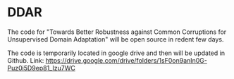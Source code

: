 # DDAR

The code for "Towards Better Robustness against Common Corruptions for Unsupervised Domain Adaptation" will be open source in redent few days.


The code is temporarily located in google drive and then will be updated in Github.
Link: https://drive.google.com/drive/folders/1sF0on9anIn0G-Puz0i5D9ep81_Izu7WC
